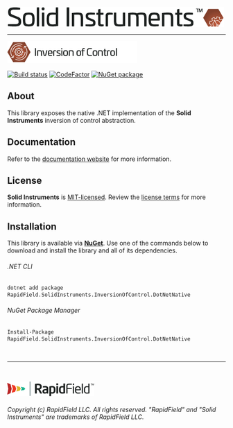 <!--
Copyright (c) RapidField LLC. Licensed under the MIT License. See LICENSE.txt in the project root for license information.
-->

[![Solid Instruments logo](../../SolidInstruments.Logo.Color.Transparent.500w.png)](../../README.md)
- - -

![Inversion of Control label](../RapidField.SolidInstruments.InversionOfControl/Label.InversionOfControl.300w.png)

[![Build status](https://img.shields.io/appveyor/ci/rapidfield/solid-instruments.svg?style=popout&label=build)](https://ci.appveyor.com/project/rapidfield/solid-instruments/branch/master)
[![CodeFactor](https://img.shields.io/codefactor/grade/github/rapidfield/solid-instruments/master.svg?style=popout&label=quality)](https://www.codefactor.io/repository/github/rapidfield/solid-instruments)
[![NuGet package](https://img.shields.io/nuget/vpre/RapidField.SolidInstruments.InversionOfControl.DotNetNative.svg?color=blue&label=version)](https://www.nuget.org/packages/RapidField.SolidInstruments.InversionOfControl.DotNetNative)

## About

This library exposes the native .NET implementation of the **Solid Instruments** inversion of control abstraction.

## Documentation

Refer to the [documentation website](https://www.solidinstruments.com/api/RapidField.SolidInstruments.InversionOfControl.DotNetNative.html) for more information.

## License

**Solid Instruments** is [MIT-licensed](https://en.wikipedia.org/wiki/MIT_License). Review the [license terms](../../LICENSE.txt) for more information.

## Installation

This library is available via [**NuGet**](https://docs.microsoft.com/en-us/nuget/quickstart/install-and-use-a-package-in-visual-studio). Use one of the commands below to download and install the library and all of its dependencies.

###### .NET CLI

```shell
dotnet add package RapidField.SolidInstruments.InversionOfControl.DotNetNative
```

###### NuGet Package Manager

```shell
Install-Package RapidField.SolidInstruments.InversionOfControl.DotNetNative
```

<br />

- - -

<br />

[![RapidField logo](../../RapidField.Logo.Color.Black.Transparent.200w.png)](https://www.rapidfield.com)

###### Copyright (c) RapidField LLC. All rights reserved. "RapidField" and "Solid Instruments" are trademarks of RapidField LLC.